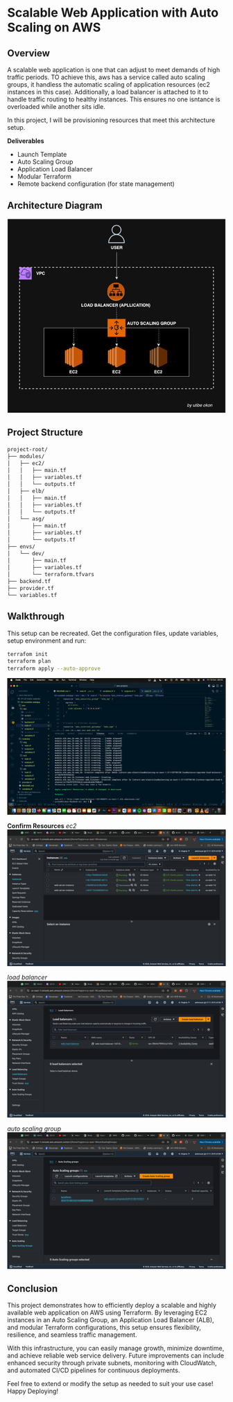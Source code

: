 # Scalable Web Application with Auto Scaling on AWS

## Overview

A scalable web application is one that can adjust to meet demands of high traffic periods. TO achieve this, aws has a service called auto scaling groups, it handless the automatic scaling of application resources (ec2 instances in this case). Additionally, a load balancer is attached to it to handle traffic routing to healthy instances. This ensures no one isntance is overloaded while another sits idle.

In this project, I will be provisioning resources that meet this architecture setup.

__Deliverables__
- Launch Template
- Auto Scaling Group
- Application Load Balancer
- Modular Terraform
- Remote backend configuration (for state management)

## Architecture Diagram
![diagram](../images/scalablewebapp/scalablewebapp.drawio.png)

## Project Structure
```
project-root/
├── modules/
│   ├── ec2/
│   │   ├── main.tf
│   │   ├── variables.tf
│   │   └── outputs.tf
│   ├── elb/
│   │   ├── main.tf
│   │   ├── variables.tf
│   │   └── outputs.tf
│   └── asg/
│       ├── main.tf
│       ├── variables.tf
│       └── outputs.tf
├── envs/
│   └── dev/
│       ├── main.tf
│       ├── variables.tf
│       └── terraform.tfvars
├── backend.tf
├── provider.tf
└── variables.tf
```

## Walkthrough
This setup can be recreated. Get the configuration files, update variables, setup environment and run:

```bash
terrafom init
terraform plan
terraform apply --auto-approve
```

![screenshot](../images/scalablewebapp/apply.png)

__Confirm Resources__
_ec2_
![screenshot](../images/scalablewebapp/ec2.png)

_load balancer_
![screenshot](../images/scalablewebapp/alb.png)

_auto scaling group_
![screenshot](../images/scalablewebapp/asg.png)

## Conclusion
This project demonstrates how to efficiently deploy a scalable and highly available web application on AWS using Terraform. By leveraging EC2 instances in an Auto Scaling Group, an Application Load Balancer (ALB), and modular Terraform configurations, this setup ensures flexibility, resilience, and seamless traffic management.

With this infrastructure, you can easily manage growth, minimize downtime, and achieve reliable web service delivery. Future improvements can include enhanced security through private subnets, monitoring with CloudWatch, and automated CI/CD pipelines for continuous deployments.

Feel free to extend or modify the setup as needed to suit your use case! Happy Deploying!
